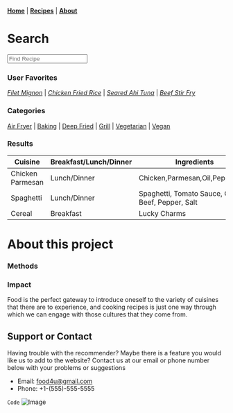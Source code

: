 **[Home](https://ajf01.github.io/Recipe-Recommender-Website/)** | **[Recipes](https://ajf01.github.io/Recipe-Recommender-Website/recipes)** | **[About](https://ajf01.github.io/Recipe-Recommender-Website/about)**

# Search
<input type="text" id="name" name="name" placeholder="Find Recipe"/>

### User Favorites

_[Filet Mignon]()_ | _[Chicken Fried Rice]()_ | _[Seared Ahi Tuna]()_ | _[Beef Stir Fry]()_

### Categories

[Air Fryer]() | [Baking]() | [Deep Fried]() | [Grill]() | [Vegetarian]() | [Vegan]()

### Results

| Cuisine | Breakfast/Lunch/Dinner | Ingredients |
|-------|--------|---------|
| Chicken Parmesan | Lunch/Dinner | Chicken,Parmesan,Oil,Pepper,Salt |
| Spaghetti | Lunch/Dinner | Spaghetti, Tomato Sauce, Ground Beef, Pepper, Salt |
| Cereal | Breakfast | Lucky Charms |

# About this project

### Methods

### Impact

Food is the perfect gateway to introduce oneself to the variety of cuisines that there are to experience, and cooking recipes is just one way through which we can engage with those cultures that they come from.


## Support or Contact

Having trouble with the recommender? Maybe there is a feature you would like us to add to the website? Contact us at our email or phone number below with your problems or suggestions 

- Email: food4u@gmail.com
- Phone: +1-(555)-555-5555


`Code`
![Image](src)
